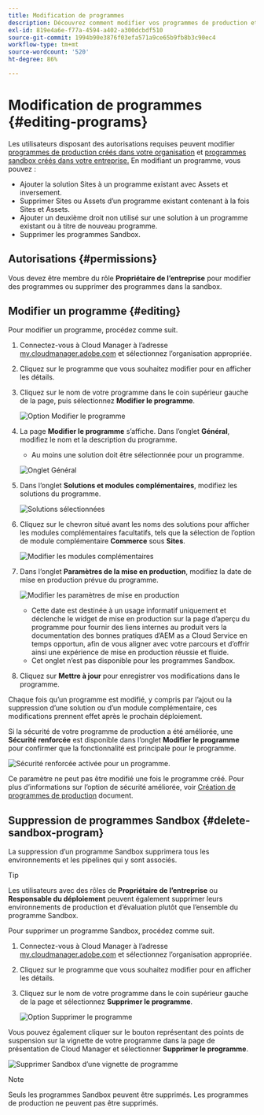 ```yaml
---
title: Modification de programmes
description: Découvrez comment modifier vos programmes de production et Sandbox pour ajuster leurs options après les avoir créés.
exl-id: 819e4a6e-f77a-4594-a402-a300dcbdf510
source-git-commit: 1994b90e3876f03efa571a9ce65b9fb8b3c90ec4
workflow-type: tm+mt
source-wordcount: '520'
ht-degree: 86%

---
```


# Modification de programmes {#editing-programs}

Les utilisateurs disposant des autorisations requises peuvent modifier [programmes de production créés dans votre organisation](creating-production-programs.md) et [programmes sandbox créés dans votre entreprise.](creating-sandbox-programs.md) En modifiant un programme, vous pouvez :

* Ajouter la solution Sites à un programme existant avec Assets et inversement.
* Supprimer Sites ou Assets d’un programme existant contenant à la fois Sites et Assets.
* Ajouter un deuxième droit non utilisé sur une solution à un programme existant ou à titre de nouveau programme.
* Supprimer les programmes Sandbox.

## Autorisations {#permissions}

Vous devez être membre du rôle **Propriétaire de l’entreprise** pour modifier des programmes ou supprimer des programmes dans la sandbox.

## Modifier un programme {#editing}

Pour modifier un programme, procédez comme suit.

1. Connectez-vous à Cloud Manager à l’adresse [my.cloudmanager.adobe.com](https://my.cloudmanager.adobe.com/) et sélectionnez l’organisation appropriée.

1. Cliquez sur le programme que vous souhaitez modifier pour en afficher les détails.

1. Cliquez sur le nom de votre programme dans le coin supérieur gauche de la page, puis sélectionnez **Modifier le programme**.

   ![Option Modifier le programme](assets/edit-program-overview.png)

1. La page **Modifier le programme** s’affiche. Dans l’onglet **Général**, modifiez le nom et la description du programme.

   * Au moins une solution doit être sélectionnée pour un programme.

   ![Onglet Général](assets/edit-program-prod1.png)

1. Dans l’onglet **Solutions et modules complémentaires**, modifiez les solutions du programme.

   ![Solutions sélectionnées](assets/edit-prg.png)

1. Cliquez sur le chevron situé avant les noms des solutions pour afficher les modules complémentaires facultatifs, tels que la sélection de l’option de module complémentaire **Commerce** sous **Sites**.

   ![Modifier les modules complémentaires](assets/edit-program-add-on.png)

1. Dans l’onglet **Paramètres de la mise en production**, modifiez la date de mise en production prévue du programme.

   ![Modifier les paramètres de mise en production](assets/edit-program-go-live.png)

   * Cette date est destinée à un usage informatif uniquement et déclenche le widget de mise en production sur la page d’aperçu du programme pour fournir des liens internes au produit vers la documentation des bonnes pratiques d’AEM as a Cloud Service en temps opportun, afin de vous aligner avec votre parcours et d’offrir ainsi une expérience de mise en production réussie et fluide.
   * Cet onglet n’est pas disponible pour les programmes Sandbox.

1. Cliquez sur **Mettre à jour** pour enregistrer vos modifications dans le programme.

Chaque fois qu’un programme est modifié, y compris par l’ajout ou la suppression d’une solution ou d’un module complémentaire, ces modifications prennent effet après le prochain déploiement.

Si la sécurité de votre programme de production a été améliorée, une **Sécurité renforcée** est disponible dans l’onglet **Modifier le programme** pour confirmer que la fonctionnalité est principale pour le programme.

![Sécurité renforcée activée pour un programme.](assets/edit-program-enhanced.png)

Ce paramètre ne peut pas être modifié une fois le programme créé. Pour plus d’informations sur l’option de sécurité améliorée, voir [Création de programmes de production](creating-production-programs.md) document.

## Suppression de programmes Sandbox {#delete-sandbox-program}

La suppression d’un programme Sandbox supprimera tous les environnements et les pipelines qui y sont associés.

>[!TIP]
>
>Les utilisateurs avec des rôles de **Propriétaire de l’entreprise** ou **Responsable du déploiement** peuvent également supprimer leurs environnements de production et d’évaluation plutôt que l’ensemble du programme Sandbox.

Pour supprimer un programme Sandbox, procédez comme suit.

1. Connectez-vous à Cloud Manager à l’adresse [my.cloudmanager.adobe.com](https://my.cloudmanager.adobe.com/) et sélectionnez l’organisation appropriée.

1. Cliquez sur le programme que vous souhaitez modifier pour en afficher les détails.

1. Cliquez sur le nom de votre programme dans le coin supérieur gauche de la page et sélectionnez **Supprimer le programme**.

   ![Option Supprimer le programme](assets/delete-sandbox1.png)

Vous pouvez également cliquer sur le bouton représentant des points de suspension sur la vignette de votre programme dans la page de présentation de Cloud Manager et sélectionner **Supprimer le programme**.

![Supprimer Sandbox d’une vignette de programme](assets/delete-sandbox2.png)

>[!NOTE]
>
>Seuls les programmes Sandbox peuvent être supprimés. Les programmes de production ne peuvent pas être supprimés.
